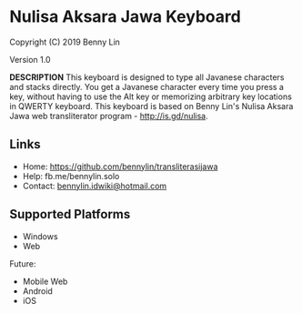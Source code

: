Nulisa Aksara Jawa Keyboard 
===========================

Copyright (C) 2019 Benny Lin

Version 1.0

__DESCRIPTION__
This keyboard is designed to type all Javanese characters and stacks directly. You get a Javanese character every time you press a key, without having to use the Alt key or memorizing arbitrary key locations in QWERTY keyboard. This keyboard is based on Benny Lin's Nulisa Aksara Jawa web transliterator program - http://is.gd/nulisa. 

Links
-----

 * Home:     https://github.com/bennylin/transliterasijawa
 * Help:     fb.me/bennylin.solo
 * Contact:  bennylin.idwiki@hotmail.com

Supported Platforms
-------------------
 * Windows
 * Web

Future:
 * Mobile Web
 * Android
 * iOS